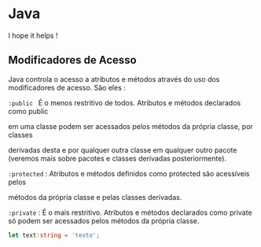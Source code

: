 # Java
I hope it helps !

## Modificadores de Acesso

Java controla o acesso a atributos e métodos através do uso dos modificadores de acesso. São eles :

`:public ` É o menos restritivo de todos. Atributos e métodos declarados como public

em uma classe podem ser acessados pelos métodos da própria classe, por classes

derivadas desta e por qualquer outra classe em qualquer outro pacote (veremos mais sobre pacotes e classes derivadas posteriormente).

`:protected` : Atributos e métodos definidos como protected são acessíveis pelos

métodos da própria classe e pelas classes derivadas.

`:private` : É o mais restritivo. Atributos e métodos declarados como private só podem ser acessados pelos métodos da própria classe.




```ts
let text:string = 'texto';
```

